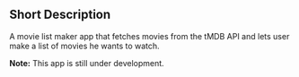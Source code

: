 ## Short Description

A movie list maker app that fetches movies from the tMDB API and lets user make
a list of movies he wants to watch.

**Note:** This app is still under development.
